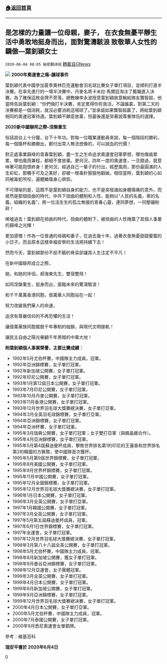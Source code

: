 ###  [:house:返回首頁](https://github.com/ourhimalayas/txt)
---

## 是怎樣的力量讓一位母親，妻子， 在衣食無憂平靜生活中勇敢地挺身而出，面對驚濤駭浪 致敬華人女性的驕傲&#8212;葉釗穎女士
`2020-06-04 08:05 秘密翻译组` [轉載自GNews](https://gnews.org/zh-hant/222488/)

![](https://s3.amazonaws.com/gnews-media-offload/wp-content/uploads/2020/06/04074748/Screen-Shot-2020-06-04-at-9.47.35-pm.png)
**2000年奧運會之痛–讓球事件**

葉釗穎代表中國參加夏季奧林匹克運動會羽毛球比賽女子單打項目，並順利打進半決賽。在率先進行的一場半決賽中，丹麥名將卡米拉·馬爾廷淘汰了戴韞進入決賽。為了確保這枚金牌不旁落，總教練李永波授意葉釗穎故意輸給隊友龔智超，他當時告訴葉釗穎：“你們倆打半決賽，肯定累得你死我活，不論誰贏，對第二天的決賽都是一個消耗，就沒必要消耗這場球了。”並承諾如果龔智超贏了，將給葉釗穎相同的奧運冠軍待遇。葉釗穎不願意放棄，但最後還是哭著說尊重隊伍的選擇。

**2020新中國聯邦之際–涅槃重生**

俗話說台上十分鐘，台下十年功。對每一位職業運動員來說，每一個階段的勝利，每一個獎杯和勝勝出，都付出常人無法想像的，可以說血的代價！

對正處事業巔峰的青春葉釗穎，盡一生之生命追求奧運會冠軍夢想，哪怕傷痕累累，哪怕風雨兼程，都絕不會放棄。更何況，四年一度的奧運會，一旦錯過，就意味著可能抱恨終身！更何況，經過自己一輩子的付出，經歷風雨，那份最圓滿的人生彩虹，那觸手可及之美好，卻被一根毒針狠狠地戳破。相信當時，葉釗穎的心如同被毒蛇所咬，遍體鱗傷身心俱恢。

不可理喻的是，這既不是葉釗穎自身的能力，也不是突發諸如身體傷痛的意外，而居然是那個扭曲的時代，中共下扭曲的體制和人性，能夠以“人民的名義，黨的名義，組織的名義”，將一位活生生的孤立無援的青春心靈，連同夢想，一同壓碾粉碎！

唏噓過去！葉釗穎在扭曲的時代，扭曲的體制下，被扭曲的人性掩蓋了其個人事業的巔峰之光輝！

更加感慨！作為一位普通的母親和妻子，在過去幾十年，過著衣食無憂甜甜蜜蜜的小日子。而且原本這樣幸福安寧的生活將持續下去！

然而今天，葉釗穎那份不屈不饒的脊梁卻讓其人生注定不平凡！

在新中國聯邦成立之際，

她，和她的伴侶，郝海東先生，雙宿雙飛！

如同涅槃重生，挺身而出，面臨未來的驚濤駭浪！

和千千萬萬香港同胞，億萬華人同胞站在一起！

努力改變我們華人的命運，

追求有尊嚴信仰的不再恐懼的生活！

讓億萬華族同胞擺脫千年專制的枷鎖，與現代文明接軌！

讓民主自由之陽光眷顧千年黑暗的中華大地！

**附葉釗穎個人事業榮譽，主要比賽成績：**

- 1992年5月尤伯杯賽，中國隊主力成員，冠軍。
- 1992年亞洲錦標賽，女子單打冠軍。
- 1992年新加坡公開賽，女子單打冠軍。
- 1992年印尼公開賽，女子單打冠軍。
- 1993年1月第12屆日本公開賽，女子單打冠軍。
- 1993年7月印尼公開賽，女子單打冠軍。
- 1993年10月丹麥公開賽，女子單打冠軍。
- 1993年11月香港公開賽，女子單打冠軍。
- 1993年12月世界羽毛球大獎賽總決賽，女子單打亞軍。
- 1994年3月全英羽毛球錦標賽，女子單打亞軍。
- 1994年亞洲錦標賽，女子單打冠軍。
- 1994年亞洲杯賽，女子單打冠軍。
- 1995年3月瑞典公開賽，女子單打冠軍；女子雙打亞軍（與韓晶娜合作）。
- 1995年4月亞洲錦標賽，女子單打冠軍。
- 1995年5月第4屆蘇迪曼杯成員，擊敗世界排名第1的印尼的王蓮香和世界排名第2的韓國的方銖賢，使中國隊首次獲杯。
- 1995年5月第9屆世界錦標賽，女子單打冠軍。
- 1995年8月美國公開賽，女子單打冠軍。
- 1995年9月世界杯錦標賽，女子單打冠軍。
- 1995年11月中國公開賽，女子單打冠軍。
- 1995年12月全國錦標賽，女子單打冠軍。
- 1995年12月世界羽毛球大獎賽總決賽，女子單打冠軍。
- 1996年1月日本公開賽，女子單打冠軍。
- 1996年3月全英公開賽，女子單打亞軍。
- 1997年1月韓國公開賽，女子單打冠軍。
- 1997年3月全英公開賽，女子單打冠軍。
- 1997年5月第五屆蘇迪曼杯成員，冠軍。
- 1997年6月1日世界錦標賽，女子單打冠軍。
- 1997年全運會，女子單打冠軍。
- 1997年12月世界羽毛球大獎賽總決賽，女子單打冠軍。
- 1998年3月第八十八屆全英公開賽，女子單打冠軍。
- 1998年5月尤伯杯賽，中國隊主力成員，冠軍。
- 1998年8月新加坡公開賽，獲女子單打冠軍。
- 1998年9月曼谷亞洲錦標賽，女子單打冠軍。
- 1998年12月亞運會，女子團體冠軍。
- 1999年3月全英公開賽，女子單打冠軍。
- 1999年4月日本公開賽，女子單打冠軍。
- 1999年8月新加坡公開賽，女子單打冠軍。
- 1999年9月亞洲錦標賽，女子單打冠軍。
- 1999年12月世界羽毛球大獎賽總決賽，女子單打冠軍。
- 2000年4月日本公開賽，女子單打亞軍。
- 2000年5月尤伯杯賽，中國隊主力成員，冠軍。
- 2000年7月泰國公開賽，女子單打冠軍。
- 2000年9月悉尼奧運會女單銅牌。


參考：維基百科

**瑞安平書於 2020年6月4日**

0
